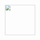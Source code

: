 <div id ='header" align='center'>
  <img src ="https://media.giphy.com/media/gjrYDwbjnK8x36xZIO/giphy.gif" width="100"/>
  </div>
